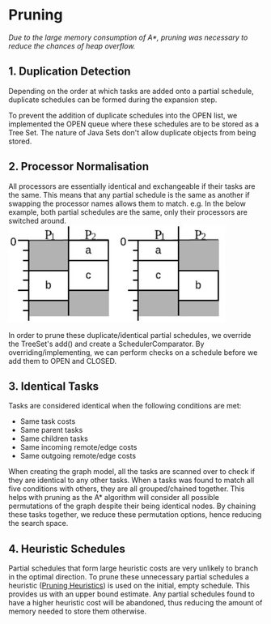 # Pruning
_Due to the large memory consumption of A*, pruning was necessary to reduce the chances of heap overflow._

## 1. Duplication Detection
Depending on the order at which tasks are added onto a partial schedule, duplicate schedules can be
formed during the expansion step.

To prevent the addition of duplicate schedules into the OPEN list, we implemented the OPEN queue where these schedules are to be stored as a Tree Set.
The nature of Java Sets don't allow duplicate objects from being stored.

## 2. Processor Normalisation
All processors are essentially identical and exchangeable if their tasks are the same. This means that any partial schedule is the same as another if
swapping the processor names allows them to match. e.g. In the below example, both partial schedules are the same, only their processors are switched around.
![NormalisationExample](../meeting_minutes/normalisedProcessorsImage.JPG)

In order to prune these duplicate/identical partial schedules, we override the TreeSet's add() and create a SchedulerComparator.
By overriding/implementing, we can perform checks on a schedule before we add them to OPEN and CLOSED.

## 3. Identical Tasks
Tasks are considered identical when the following conditions are met:
- Same task costs
- Same parent tasks
- Same children tasks
- Same incoming remote/edge costs
- Same outgoing remote/edge costs

When creating the graph model, all the tasks are scanned over to check if they are identical to any other tasks. When a tasks was found to match all five conditions
with others, they are all grouped/chained together. This helps with pruning as the A* algorithm will consider all possible permutations of the graph despite their being identical 
nodes. By chaining these tasks together, we reduce these permutation options, hence reducing the search space.

## 4. Heuristic Schedules
Partial schedules that form large heuristic costs are very unlikely to branch in the optimal direction. To prune these unnecessary partial schedules
a heuristic ([Pruning Heuristics](heuristics.md)) is used on the initial, empty schedule. This provides us with an upper bound estimate. Any partial schedules found to 
have a higher heuristic cost will be abandoned, thus reducing the amount of memory needed to store them otherwise.
